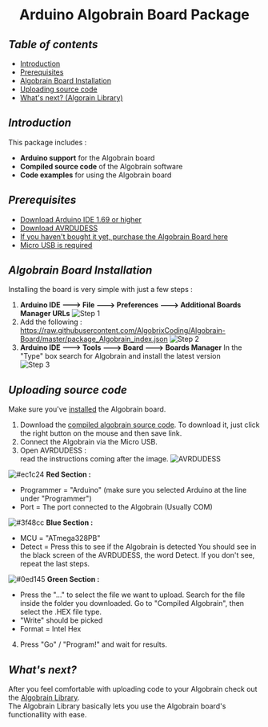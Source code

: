 <h1 align="center">Arduino Algobrain Board Package</h1>

## *Table of contents*
 - [Introduction](https://github.com/AlgobrixCoding/Algobrain-Board#introduction)
 - [Prerequisites](https://github.com/AlgobrixCoding/Algobrain-Board#prerequisites)
 - [Algobrain Board Installation](https://github.com/AlgobrixCoding/Algobrain-Board#algobrain-board-installation)
 - [Uploading source code](https://github.com/AlgobrixCoding/Algobrain-Board#uploading-source-code)
 - [What's next? (Algorain Library)](https://github.com/AlgobrixCoding/Algobrain-Board#whats-next)

## *Introduction*
This package includes :

 - **Arduino support** for the Algobrain board
 - **Compiled source code** of the Algobrain software
 - **Code examples** for using the Algobrain board
## *Prerequisites*
 - [Download Arduino IDE 1.69 or higher](https://www.arduino.cc)
 - [Download AVRDUDESS](http://blog.zakkemble.net/avrdudess-a-gui-for-avrdude/)
 - [If you haven't bought it yet, purchase the Algobrain Board here](http://www.algobrix.com/)
 - [Micro USB is required](https://www.amazon.com/s?k=Micro%20USB)
## *Algobrain Board Installation*
Installing the board is very simple with just a few steps :
1. **Arduino IDE ---> File ---> Preferences ---> Additional Boards Manager URLs**
![Step 1](https://i.imgur.com/gLPYp0q.png)
2. Add the following :</br>
https://raw.githubusercontent.com/AlgobrixCoding/Algobrain-Board/master/package_Algobrain_index.json
![Step 2](https://i.imgur.com/tk5hSfY.png)
3. **Arduino IDE ---> Tools ---> Board ---> Boards Manager**
In the "Type" box search for Algobrain and install the latest version </br>
![Step 3](https://i.imgur.com/yYPASMb.png)
## *Uploading source code*
Make sure you've [installed](https://github.com/AlgobrixCoding/Algobrain-Board/blob/master/README.md#algobrain-board-installation) the Algobrain board.
1. Download the [compiled algobrain source code](https://github.com/AlgobrixCoding/Algobrain-Board).
To download it, just click the right button on the mouse and then save link. 
2. Connect the Algobrain via the Micro USB.
3. Open AVRDUDESS : </br>
read the instructions coming after the image. 
![AVRDUDESS](https://i.imgur.com/Q6Pxwr7.png)

![#ec1c24](https://placehold.it/15/ec1c24/000000?text=+) **Red Section :**
- Programmer = "Arduino" (make sure you selected Arduino at the line under "Programmer")
- Port = The port connected to the Algobrain (Usually COM<??>)

![#3f48cc](https://placehold.it/15/3f48cc/000000?text=+) **Blue Section :**
- MCU = "ATmega328PB"
- Detect = Press this to see if the Algobrain is detected
You should see in the black screen of the AVRDUDESS, the word Detect. If you don't see, repeat the last steps. 

![#0ed145](https://placehold.it/15/0ed145/000000?text=+) **Green Section :**
- Press the "..." to select the file we want to upload.
Search for the file inside the folder you downloaded. Go to "Compiled Algobrain", then select the .HEX file type. 
- "Write" should be picked
- Format = Intel Hex

4. Press "Go" / "Program!" and wait for results.
## *What's next?*
After you feel comfortable with uploading code to your Algobrain check out the [Algobrain Library](https://github.com/AlgobrixCoding/AlgobrainLib).</br>
The Algobrain Library basically lets you use the Algobrain board's functionallity with ease.
